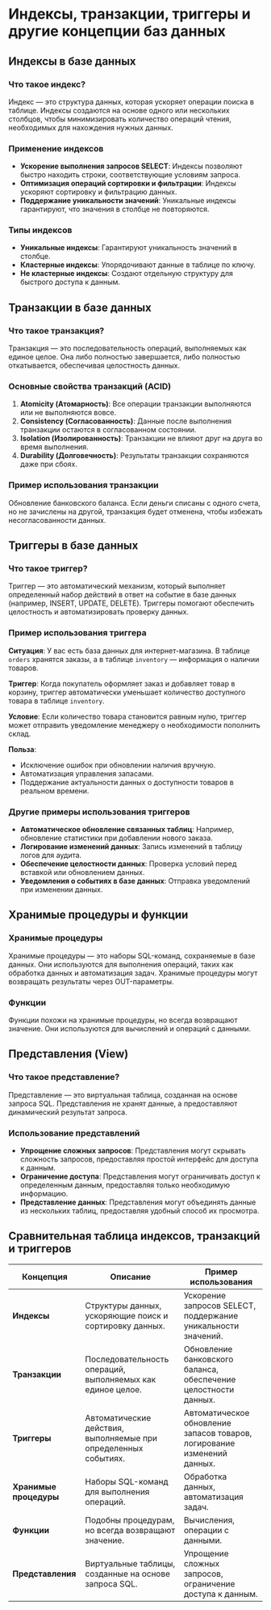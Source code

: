 # Индексы, транзакции, триггеры и другие концепции баз данных

## Индексы в базе данных

### Что такое индекс?
Индекс — это структура данных, которая ускоряет операции поиска в таблице. Индексы создаются на основе одного или нескольких столбцов, чтобы минимизировать количество операций чтения, необходимых для нахождения нужных данных.

### Применение индексов
- **Ускорение выполнения запросов SELECT**: Индексы позволяют быстро находить строки, соответствующие условиям запроса.
- **Оптимизация операций сортировки и фильтрации**: Индексы ускоряют сортировку и фильтрацию данных.
- **Поддержание уникальности значений**: Уникальные индексы гарантируют, что значения в столбце не повторяются.

### Типы индексов
- **Уникальные индексы**: Гарантируют уникальность значений в столбце.
- **Кластерные индексы**: Упорядочивают данные в таблице по ключу.
- **Не кластерные индексы**: Создают отдельную структуру для быстрого доступа к данным.

## Транзакции в базе данных

### Что такое транзакция?
Транзакция — это последовательность операций, выполняемых как единое целое. Она либо полностью завершается, либо полностью откатывается, обеспечивая целостность данных.

### Основные свойства транзакций (ACID)
1. **Atomicity (Атомарность)**: Все операции транзакции выполняются или не выполняются вовсе.
2. **Consistency (Согласованность)**: Данные после выполнения транзакции остаются в согласованном состоянии.
3. **Isolation (Изолированность)**: Транзакции не влияют друг на друга во время выполнения.
4. **Durability (Долговечность)**: Результаты транзакции сохраняются даже при сбоях.

### Пример использования транзакции
Обновление банковского баланса. Если деньги списаны с одного счета, но не зачислены на другой, транзакция будет отменена, чтобы избежать несогласованности данных.

## Триггеры в базе данных

### Что такое триггер?
Триггер — это автоматический механизм, который выполняет определенный набор действий в ответ на событие в базе данных (например, INSERT, UPDATE, DELETE). Триггеры помогают обеспечить целостность и автоматизировать проверку данных.

### Пример использования триггера
**Ситуация**: У вас есть база данных для интернет-магазина. В таблице `orders` хранятся заказы, а в таблице `inventory` — информация о наличии товаров.

**Триггер**: Когда покупатель оформляет заказ и добавляет товар в корзину, триггер автоматически уменьшает количество доступного товара в таблице `inventory`.

**Условие**: Если количество товара становится равным нулю, триггер может отправить уведомление менеджеру о необходимости пополнить склад.

**Польза**:
- Исключение ошибок при обновлении наличия вручную.
- Автоматизация управления запасами.
- Поддержание актуальности данных о доступности товаров в реальном времени.

### Другие примеры использования триггеров
- **Автоматическое обновление связанных таблиц**: Например, обновление статистики при добавлении нового заказа.
- **Логирование изменений данных**: Запись изменений в таблицу логов для аудита.
- **Обеспечение целостности данных**: Проверка условий перед вставкой или обновлением данных.
- **Уведомления о событиях в базе данных**: Отправка уведомлений при изменении данных.

## Хранимые процедуры и функции

### Хранимые процедуры
Хранимые процедуры — это наборы SQL-команд, сохраняемые в базе данных. Они используются для выполнения операций, таких как обработка данных и автоматизация задач. Хранимые процедуры могут возвращать результаты через OUT-параметры.

### Функции
Функции похожи на хранимые процедуры, но всегда возвращают значение. Они используются для вычислений и операций с данными.

## Представления (View)

### Что такое представление?
Представление — это виртуальная таблица, созданная на основе запроса SQL. Представления не хранят данные, а предоставляют динамический результат запроса.

### Использование представлений
- **Упрощение сложных запросов**: Представления могут скрывать сложность запросов, предоставляя простой интерфейс для доступа к данным.
- **Ограничение доступа**: Представления могут ограничивать доступ к определенным данным, предоставляя только необходимую информацию.
- **Представление данных**: Представления могут объединять данные из нескольких таблиц, предоставляя удобный способ их просмотра.

## Сравнительная таблица индексов, транзакций и триггеров

| Концепция       | Описание                                                                 | Пример использования                                                                 |
|-----------------|--------------------------------------------------------------------------|--------------------------------------------------------------------------------------|
| **Индексы**     | Структуры данных, ускоряющие поиск и сортировку данных.                  | Ускорение запросов SELECT, поддержание уникальности значений.                        |
| **Транзакции**  | Последовательность операций, выполняемых как единое целое.               | Обновление банковского баланса, обеспечение целостности данных.                      |
| **Триггеры**    | Автоматические действия, выполняемые при определенных событиях.          | Автоматическое обновление запасов товаров, логирование изменений данных.             |
| **Хранимые процедуры** | Наборы SQL-команд для выполнения операций.                          | Обработка данных, автоматизация задач.                                               |
| **Функции**     | Подобны процедурам, но всегда возвращают значение.                       | Вычисления, операции с данными.                                                      |
| **Представления** | Виртуальные таблицы, созданные на основе запроса SQL.                  | Упрощение сложных запросов, ограничение доступа к данным.                            |

